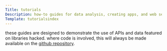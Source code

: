 ```yaml
---
Title: tutorials
Description: how-to guides for data analysis, creating apps, and web services
Template: tutorialsindex
---
```


these guides are designed to demonstrate the use of APIs and data featured on libraries hacked.  where code is involved, this will always be made available on the [github repository](https://github.com/librarieshacked).